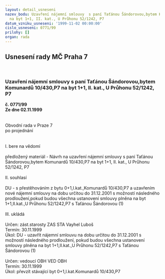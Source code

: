 ```yaml
---
layout: detail_usneseni
nazev_bodu: Uzavření nájemní smlouvy  s paní Taťánou Šándorovou,bytem Komunardů 10/430,P7
  na byt 1+1, II. kat., U Průhonu 52/1242, P7
datum_vzniku_usneseni: '1999-11-02 00:00:00'
cislo_usneseni: 0771/99
prilohy: []
organ: rada
---
```

<div id="ucUsn_pList" class="usn">
	<span><h2>Usnesení rady MČ Praha 7 </h2>
<br></span><div class="standBody">
<span><h3>Uzavření nájemní smlouvy  s paní Taťánou Šándorovou,bytem Komunardů 10/430,P7 na byt 1+1, II. kat., U Průhonu 52/1242, P7</h3></span><div class="center">
		<strong>č. 0771/99</strong><br>
	</div>
<div class="center">
		<strong>Ze dne 02.11.1999</strong><br><br>
	</div>
<br>Obvodní rada v Praze 7<br>po projednání<br><br><br>I.	bere na vědomí<br><br> předložený materiál - Návrh na uzavření nájemní smlouvy  s paní Taťánou Šándorovou,bytem Komunardů 10/430,P7 na byt 1+1, II. kat., U Průhonu 52/1242, P7<br><br>II.	souhlasí <br><br>DU - s přestěhováním z bytu  0+1,I.kat.,Komunardů 10/430,P7 a uzavřením nové nájemní smlouvy  na dobu určitou do 31.12.2001 s možností následného prodloužení,pokud budou všechna ustanovení smlouvy plněna na byt  1+1,II.kat.,U Průhonu 52/1242,P7 s Taťánou Šándorovou (1)<br><br>III.	ukládá <br><br> Určen:	zást.starosty	ZAS STA Vayhel Luboš<br>Termín: 30.11.1999<br>Úkol:	DU - uzavřít nájemní smlouvu na dobu určitou do 31.12.2001 s možností následného  prodloužení, pokud budou všechna ustanovení smlouvy plněna na byt 1+1,II.kat.,U Průhonu 52/1242,P7 s Taťánou Šándorovou (1)<br> <br> Určen:	vedoucí OBH	VED OBH<br>Termín: 30.11.1999<br>Úkol:	převzít stávající byt 0+1,I.kat.Komunardů 10/430,P7<br>
</div>
</div>